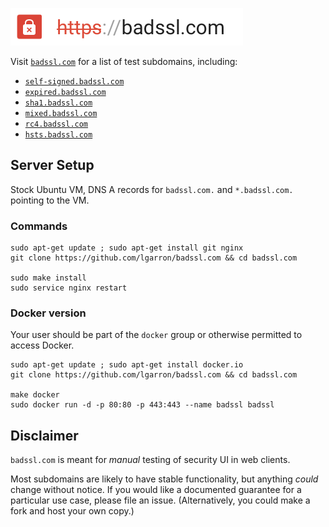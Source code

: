[![badssl.com](badssl.com.png)](https://badssl.com)

Visit [`badssl.com`](https://badssl.com/) for a list of test subdomains, including:

- [`self-signed.badssl.com`](https://self-signed.badssl.com)
- [`expired.badssl.com`](https://expired.badssl.com)
- [`sha1.badssl.com`](https://sha1.badssl.com)
- [`mixed.badssl.com`](https://mixed.badssl.com)
- [`rc4.badssl.com`](https://rc4.badssl.com)
- [`hsts.badssl.com`](https://hsts.badssl.com)

## Server Setup

Stock Ubuntu VM, DNS A records for `badssl.com.` and `*.badssl.com.` pointing to the VM.

### Commands

    sudo apt-get update ; sudo apt-get install git nginx
    git clone https://github.com/lgarron/badssl.com && cd badssl.com

    sudo make install
    sudo service nginx restart

### Docker version

Your user should be part of the `docker` group or otherwise permitted to access Docker.

    sudo apt-get update ; sudo apt-get install docker.io
    git clone https://github.com/lgarron/badssl.com && cd badssl.com

    make docker
    sudo docker run -d -p 80:80 -p 443:443 --name badssl badssl

## Disclaimer

`badssl.com` is meant for *manual* testing of security UI in web clients.

Most subdomains are likely to have stable functionality, but anything *could* change without notice. If you would like a documented guarantee for a particular use case, please file an issue. (Alternatively, you could make a fork and host your own copy.)
